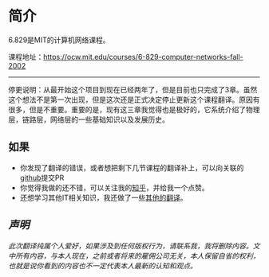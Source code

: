 # 简介

6.829是MIT的计算机网络课程。

课程地址：https://ocw.mit.edu/courses/6-829-computer-networks-fall-2002

***

停更说明：从最开始这个项目到现在已经两年了，但是目前也只完成了3章。虽然这个想法不是第一次出现，但是这次还是正式决定停止更新这个课程翻译。原因有很多，但是不重要。重要的是，现有这三章我觉得也是极好的，它系统介绍了物理层，链路层，网络层的一些基础知识以及发展历史。

## 如果

* 你发现了翻译的错误，或者想把剩下几节课程的翻译补上，可以向关联的[github](https://github.com/huihongxiao/MIT6.829)提交PR
* 你觉得我做的还不错，可以关注我的[知乎](https://www.zhihu.com/people/xiao-hong-hui-15)，并给我一个点赞。
* 还想学习其他IT相关知识，我还做了一些[其他的翻译](https://huihongxiao.github.io/2024/03/06/%E6%88%91%E7%9A%84%E7%BF%BB%E8%AF%91.html)。

## _声明_

_此次翻译纯属个人爱好，如果涉及到任何版权行为，请联系我，我将删除内容。文中所有内容，与本人现在，之前或者将来的雇佣公司无关，本人保留自省的权利，也就是说你看到的内容也不一定代表本人最新的认知和观点。_

